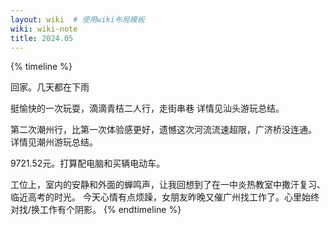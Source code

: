 ```yaml
---
layout: wiki  # 使用wiki布局模板
wiki: wiki-note
title: 2024.05
---
```


{% timeline %}
<!-- node 2024.4.30-5.05 五一劳动节 -->
回家。几天都在下雨
<!-- node 2024.5.18-5.19 汕头游玩 -->
挺愉快的一次玩耍，滴滴青桔二人行，走街串巷
详情见汕头游玩总结。
<!-- node 2024.5.25-5.26 潮州游玩 -->
第二次潮州行，比第一次体验感更好，遗憾这次河流流速超限，广济桥没连通。
详情见潮州游玩总结。
<!-- node 2024.5.29 公司的人才补租资金到账啦！ -->
9721.52元。打算配电脑和买辆电动车。
<!-- node 2024.5.30 -->
工位上，室内的安静和外面的蝉鸣声，让我回想到了在一中炎热教室中撒汗复习、临近高考的时光。
今天心情有点烦躁，女朋友昨晚又催广州找工作了。心里始终对找/换工作有个阴影。
{% endtimeline %}